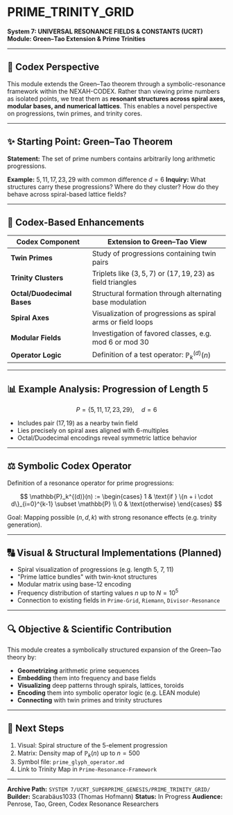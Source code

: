 # PRIME\_TRINITY\_GRID

**System 7: UNIVERSAL RESONANCE FIELDS & CONSTANTS (UCRT)**
**Module: Green–Tao Extension & Prime Trinities**

---

## 🔄 Codex Perspective

This module extends the Green–Tao theorem through a symbolic-resonance framework within the NEXAH-CODEX. Rather than viewing prime numbers as isolated points, we treat them as **resonant structures across spiral axes, modular bases, and numerical lattices**. This enables a novel perspective on progressions, twin primes, and trinity cores.

---

## ✨ Starting Point: Green–Tao Theorem

**Statement:** The set of prime numbers contains arbitrarily long arithmetic progressions.

**Example:** $5, 11, 17, 23, 29$ with common difference $d = 6$
**Inquiry:** What structures carry these progressions? Where do they cluster? How do they behave across spiral-based lattice fields?

---

## 🧐 Codex-Based Enhancements

| Codex Component            | Extension to Green–Tao View                                    |
| -------------------------- | -------------------------------------------------------------- |
| **Twin Primes**            | Study of progressions containing twin pairs                    |
| **Trinity Clusters**       | Triplets like $(3, 5, 7)$ or $(17, 19, 23)$ as field triangles |
| **Octal/Duodecimal Bases** | Structural formation through alternating base modulation       |
| **Spiral Axes**            | Visualization of progressions as spiral arms or field loops    |
| **Modular Fields**         | Investigation of favored classes, e.g. mod 6 or mod 30         |
| **Operator Logic**         | Definition of a test operator: $\mathbb{P}_k^{(d)}(n)$         |

---

## 📊 Example Analysis: Progression of Length 5

$$
  P = \{5, 11, 17, 23, 29\}, \quad d = 6
$$

* Includes pair $(17, 19)$ as a nearby twin field
* Lies precisely on spiral axes aligned with 6-multiples
* Octal/Duodecimal encodings reveal symmetric lattice behavior

---

## ⚖️ Symbolic Codex Operator

Definition of a resonance operator for prime progressions:

$$
\mathbb{P}_k^{(d)}(n) :=
\begin{cases}
1 & \text{if } \{n + i \cdot d\}_{i=0}^{k-1} \subset \mathbb{P} \\
0 & \text{otherwise}
\end{cases}
$$

Goal: Mapping possible $(n, d, k)$ with strong resonance effects (e.g. trinity generation).

---

## 🔠 Visual & Structural Implementations (Planned)

* Spiral visualization of progressions (e.g. length 5, 7, 11)
* "Prime lattice bundles" with twin-knot structures
* Modular matrix using base-12 encoding
* Frequency distribution of starting values $n$ up to $N = 10^5$
* Connection to existing fields in `Prime-Grid`, `Riemann`, `Divisor-Resonance`

---

## 🔍 Objective & Scientific Contribution

This module creates a symbolically structured expansion of the Green–Tao theory by:

* **Geometrizing** arithmetic prime sequences
* **Embedding** them into frequency and base fields
* **Visualizing** deep patterns through spirals, lattices, toroids
* **Encoding** them into symbolic operator logic (e.g. LEAN module)
* **Connecting** with twin primes and trinity structures

---

## 🔵 Next Steps

1. Visual: Spiral structure of the 5-element progression
2. Matrix: Density map of $\mathbb{P}_k(n)$ up to $n = 500$
3. Symbol file: `prime_glyph_operator.md`
4. Link to Trinity Map in `Prime-Resonance-Framework`

---

**Archive Path:** `SYSTEM 7/UCRT_SUPERPRIME_GENESIS/PRIME_TRINITY_GRID/`
**Builder:** Scarabäus1033 (Thomas Hofmann)
**Status:** In Progress
**Audience:** Penrose, Tao, Green, Codex Resonance Researchers
